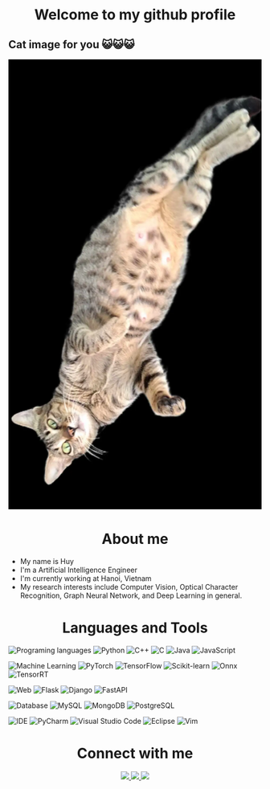 
<div style="text-align:center">
    <h1>Welcome to my github profile</h1>
</div>

## Cat image for you 😺😺😺

![cat](/src/IMG_20230902_165952_919.jpg)

<div style="text-align:center"> 
    <h1>About me</h1>
</div>

- My name is Huy
- I'm a Artificial Intelligence Engineer 
- I'm currently working at Hanoi, Vietnam
- My research interests include Computer Vision, Optical Character Recognition, Graph Neural Network, and Deep Learning in general.

<div style="text-align:center"> 
    <h1>
    Languages and Tools
    </h1>
</div>

![Programing languages](https://img.shields.io/badge/-Programming-000?&logo=Programming) 
![Python](https://img.shields.io/badge/-Python-000?&logo=python)
![C++](https://img.shields.io/badge/-C++-000?&logo=c%2B%2B)
![C](https://img.shields.io/badge/-C-000?&logo=C)
![Java](https://img.shields.io/badge/-Java-000?&logo=Java)
![JavaScript](https://img.shields.io/badge/-JavaScript-000?&logo=JavaScript)

![Machine Learning](https://img.shields.io/badge/-Machine%20Learning-000?&logo=Machine-Learning)
![PyTorch](https://img.shields.io/badge/-PyTorch-000?&logo=PyTorch)
![TensorFlow](https://img.shields.io/badge/-TensorFlow-000?&logo=TensorFlow)
![Scikit-learn](https://img.shields.io/badge/-Scikit--learn-000?&logo=scikit-learn)
![Onnx](https://img.shields.io/badge/-Onnx-000?&logo=Onnx)
![TensorRT](https://img.shields.io/badge/-TensorRT-000?&logo=TensorRT)

![Web](https://img.shields.io/badge/-Web-000?&logo=Web)
![Flask](https://img.shields.io/badge/-Flask-000?&logo=Flask)
![Django](https://img.shields.io/badge/-Django-000?&logo=Django)
![FastAPI](https://img.shields.io/badge/-FastAPI-000?&logo=FastAPI)

![Database](https://img.shields.io/badge/-Database-000?&logo=Database)
![MySQL](https://img.shields.io/badge/-MySQL-000?&logo=MySQL)
![MongoDB](https://img.shields.io/badge/-MongoDB-000?&logo=MongoDB)
![PostgreSQL](https://img.shields.io/badge/-PostgreSQL-000?&logo=PostgreSQL)

![IDE](https://img.shields.io/badge/-IDE-000?&logo=IDE)
![PyCharm](https://img.shields.io/badge/-PyCharm-000?&logo=PyCharm)
![Visual Studio Code](https://img.shields.io/badge/-Visual%20Studio%20Code-000?&logo=Visual-Studio-Code)
![Eclipse](https://img.shields.io/badge/-Eclipse-000?&logo=Eclipse)
![Vim](https://img.shields.io/badge/-Vim-000?&logo=Vim)

# <div style="text-align:center">Connect with me</div>

<p align="center">
  <a href="https://www.linkedin.com/in/huyqcan1712/" target="_blank">
    <img src="https://img.icons8.com/fluent/48/000000/linkedin.png"/>
  </a>
  <a href="https://github.com/huycq1712" alt="Github">
    <img src="https://img.icons8.com/fluent/48/000000/github.png"/>
  </a> 
  <a href="mailto:huysk82000@gmail.com" alt="Email">
    <img src="https://img.icons8.com/fluent/48/000000/mailing.png"/>
  </a>
</p>
<!---
huycq1712/huycq1712 is a ✨ special ✨ repository because its `README.md` (this file) appears on your GitHub profile.
You can click the Preview link to take a look at your changes.
--->
